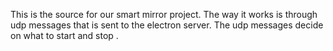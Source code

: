 This is the source for our smart mirror project.  The way it works is through udp messages that is sent to the electron server. The udp messages decide on what to start and stop . 